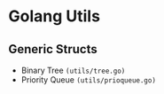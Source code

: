 # Golang Utils

## Generic Structs

- Binary Tree `(utils/tree.go)`
- Priority Queue `(utils/prioqueue.go)`
